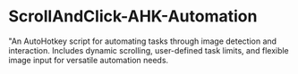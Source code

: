 # ScrollAndClick-AHK-Automation
"An AutoHotkey script for automating tasks through image detection and interaction. Includes dynamic scrolling, user-defined task limits, and flexible image input for versatile automation needs.
